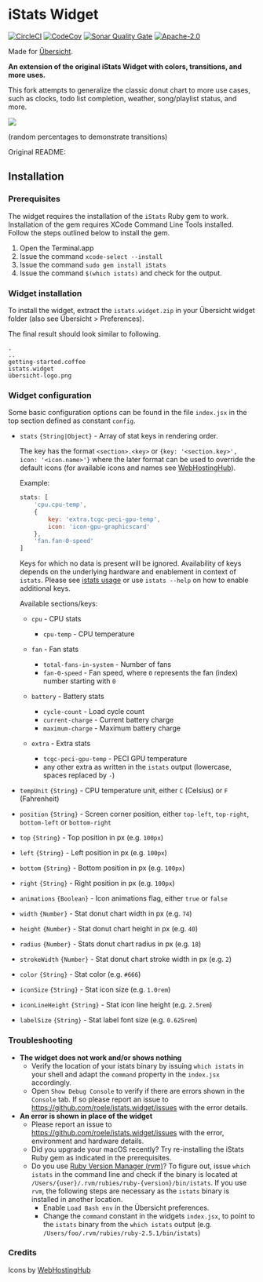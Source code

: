 # iStats Widget

[![CircleCI](https://img.shields.io/circleci/project/github/roele/istats.widget/master.svg)](https://circleci.com/gh/roele/istats.widget/tree/master)
[![CodeCov](https://img.shields.io/codecov/c/github/roele/istats.widget/master.svg)](https://codecov.io/gh/roele/istats.widget)
[![Sonar Quality Gate](https://img.shields.io/sonar/quality_gate/roele_istats.widget?server=https%3A%2F%2Fsonarcloud.io)](https://sonarcloud.io/dashboard?id=roele_istats.widget)
[![Apache-2.0](https://img.shields.io/github/license/roele/istats.widget.svg)](https://github.com/roele/istats.widget/blob/master/LICENSE)

Made for [Übersicht](http://tracesof.net/uebersicht/).

**An extension of the original iStats Widget with colors, transitions, and more uses.**

This fork attempts to generalize the classic donut chart to more use cases, such as clocks, todo list completion, weather, song/playlist status, and more.


![](demo.gif)

(random percentages to demonstrate transitions)

Original README:
## Installation

### Prerequisites

The widget requires the installation of the `iStats` Ruby gem to work. Installation of the gem requires
XCode Command Line Tools installed. Follow the steps outlined below to install the gem.

1. Open the Terminal.app
2. Issue the command `xcode-select --install`
3. Issue the command `sudo gem install iStats`
4. Issue the command `$(which istats)` and check for the output.

### Widget installation
To install the widget, extract the `istats.widget.zip` in your Übersicht widget folder (also see Übersicht > Preferences).

The final result should look similar to following.

    .
    ..
    getting-started.coffee
    istats.widget
    übersicht-logo.png


### Widget configuration

Some basic configuration options can be found in the file `index.jsx` in the top section defined as constant `config`.


* `stats` `{String|Object}` - Array of stat keys in rendering order.  

    The key has the format `<section>.<key>` or `{key: '<section.key>', icon: '<icon.name>'}` where the later format can be used to override the default icons (for available icons and names see [WebHostingHub](http://www.webhostinghub.com/glyphs/)).  

    Example:
    ```js
    stats: [
        'cpu.cpu-temp',
        {
            key: 'extra.tcgc-peci-gpu-temp',
            icon: 'icon-gpu-graphicscard'
        },
        'fan.fan-0-speed'
    ]
    ```
    Keys for which no data is present will be ignored. Availability of keys depends on the underlying hardware and enablement in context of `istats`. Please see [istats usage](https://github.com/Chris911/iStats#usage) or use `istats --help` on how to enable additional keys.  

    Available sections/keys:  
    * `cpu` - CPU stats  
        * `cpu-temp` - CPU temperature

    * `fan` - Fan stats
        * `total-fans-in-system` - Number of fans
        * `fan-0-speed` - Fan speed, where `0` represents the fan (index) number starting with `0`

    * `battery` - Battery stats
        * `cycle-count` - Load cycle count
        * `current-charge` - Current battery charge
        * `maximum-charge` - Maximum battery charge

    * `extra` - Extra stats
        * `tcgc-peci-gpu-temp` - PECI GPU temperature
        * any other extra as written in the `istats` output (lowercase, spaces replaced by `-`)

* `tempUnit` `{String}` - CPU temperature unit, either `C` (Celsius) or `F` (Fahrenheit)

* `position` `{String}` - Screen corner position, either `top-left`, `top-right`, `bottom-left` or `bottom-right`

* `top` `{String}` - Top position in px (e.g. `100px`)

* `left` `{String}` - Left position in px (e.g. `100px`)

* `bottom` `{String}` - Bottom position in px (e.g. `100px`)

* `right` `{String}` - Right position in px (e.g. `100px`)

* `animations` `{Boolean}` - Icon animations flag, either `true` or `false`

* `width` `{Number}` - Stat donut chart width in px (e.g. `74`)

* `height` `{Number}` - Stat donut chart height in px (e.g. `40`)

* `radius` `{Number}` - Stats donut chart radius in px (e.g. `18`)

* `strokeWidth` `{Number}` - Stat donut chart stroke width in px (e.g. `2`)

* `color` `{String}` - Stat color (e.g. `#666`)

* `iconSize` `{String}` - Stat icon size (e.g. `1.0rem`)

* `iconLineHeight` `{String}` - Stat icon line height (e.g. `2.5rem`)

* `labelSize` `{String}` - Stat label font size (e.g. `0.625rem`)


### Troubleshooting

* **The widget does not work and/or shows nothing**
    * Verify the location of your istats binary by issuing `which istats` in your shell and adapt the `command` property in the `index.jsx` accordingly.
    * Open `Show Debug Console` to verify if there are errors shown in the `Console` tab. If so please report an issue to https://github.com/roele/istats.widget/issues with the error details.
* **An error is shown in place of the widget**
    * Please report an issue to https://github.com/roele/istats.widget/issues with the error, environment and hardware details.
    * Did you upgrade your macOS recently? Try re-installing the iStats Ruby gem as indicated in the prerequisites.
    * Do you use [Ruby Version Manager (rvm)](https://rvm.io/)? To figure out, issue `which istats` in the command line and check if the binary is located at `/Users/{user}/.rvm/rubies/ruby-{version}/bin/istats`. If you use `rvm`, the following steps are necessary as the `istats` binary is installed in another location.
      * Enable `Load Bash env` in the Übersicht preferences.
      * Change the `command` constant in the widgets `index.jsx`, to point to the `istats` binary from the `which istats` output (e.g. `/Users/foo/.rvm/rubies/ruby-2.5.1/bin/istats`)


### Credits

Icons by [WebHostingHub](http://www.webhostinghub.com/glyphs/)
